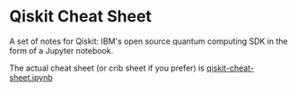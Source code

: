 # Qiskit Cheat Sheet

A set of notes for Qiskit: IBM's open source quantum computing SDK in the form of a Jupyter notebook.

The actual cheat sheet (or crib sheet if you prefer) is [qiskit-cheat-sheet.ipynb](qiskit-cheat-sheet.ipynb)